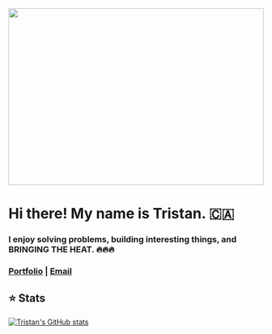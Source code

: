 <!-- <img src="https://media.giphy.com/media/xT9IgzoKnwFNmISR8I/giphy.gif" width="100%" height="350px"> -->
<img src="https://media.giphy.com/media/13HgwGsXF0aiGY/giphy.gif?cid=ecf05e47oihio8wxahjb7utljs7obbiy072oz09frbjttcxa&rid=giphy.gif&ct=g" width="100%" height="350px">

# Hi there! My name is Tristan. 🇨🇦

### I enjoy solving problems, building interesting things, and BRINGING THE HEAT. 🔥🔥🔥

### [Portfolio](http://tristandeaneportfolio.com/) | [Email](mailto:tristandeane93@gmail.com)

## ⭐ Stats

[![Tristan's GitHub stats](https://github-readme-stats.vercel.app/api?username=IM-Deane&count_private=true&show_icons=true&theme=dracula)](https://github.com/anuraghazra/github-readme-stats)
